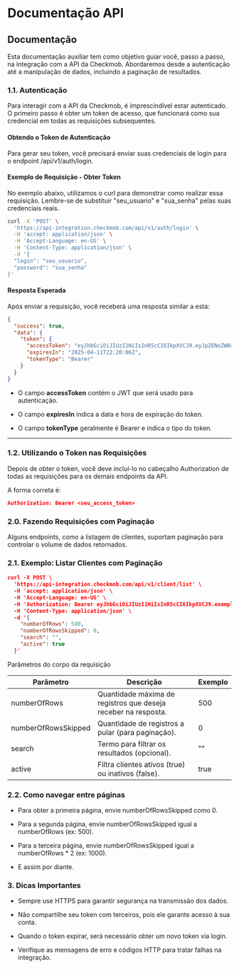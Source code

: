 # Documentação API 


## **Documentação**
Esta documentação auxiliar tem como objetivo guiar você, passo a passo, na integração com a API da Checkmob. Abordaremos desde a autenticação até a manipulação de dados, incluindo a paginação de resultados.

### **1.1. Autenticação**
Para interagir com a API da Checkmob, é imprescindível estar autenticado. O primeiro passo é obter um token de acesso, que funcionará como sua credencial em todas as requisições subsequentes.

#### **Obtendo o Token de Autenticação**
Para gerar seu token, você precisará enviar suas credenciais de login para o endpoint /api/v1/auth/login.

#### **Exemplo de Requisição - Obter Token**

No exemplo abaixo, utilizamos o curl para demonstrar como realizar essa requisição. Lembre-se de substituir "seu_usuario" e "sua_senha" pelas suas credenciais reais.

```sh
curl -X 'POST' \
  'https://api-integration.checkmob.com/api/v1/auth/login' \
  -H 'accept: application/json' \
  -H 'Accept-Language: en-US' \
  -H 'Content-Type: application/json' \
  -d '{
  "login": "seu_usuario",
  "password": "sua_senha"
}'
```

#### **Resposta Esperada**
Após enviar a requisição, você receberá uma resposta similar a esta:


```json
{
  "success": true,
  "data": {
    "token": {
      "accessToken": "eyJhbGciOiJIUzI1NiIsInR5cCI6IkpXVCJ9.eyJpZENoZWNrbW9iIjoiNzA0MDciLCJJZFVzZXIiOiIyNTM1ODciLCJOYW1lIjoiVXN1YXJpbyBNb2NrIHN0cmluZyIsIkVtYWlsIjoiaW50ZWdyYWNhb0BjaGVja21vYi5jb20iLCJuYmYiOjE3NDEyMzQ1NjcsImV4cCI6MTc0MjM0NTY3OCwiaWF0IjoxNzQxMjM0NTY3LCJpc3MiOiJDSFVDWU1PRiIsImF1ZCI6Imh0dHBzOi8vbG9jYWxob3N0In0.Um_Token_Exemplo_Para_Documentacao_Apenas",
      "expiresIn": "2025-04-11T22:20:06Z",
      "tokenType": "Bearer"
    }
  }
}
```

- O campo **accessToken** contém o JWT que será usado para autenticação.

- O campo **expiresIn** indica a data e hora de expiração do token.

- O campo **tokenType** geralmente é Bearer e indica o tipo do token.

---
### **1.2. Utilizando o Token nas Requisições**

Depois de obter o token, você deve incluí-lo no cabeçalho Authorization de todas as requisições para os demais endpoints da API.

A forma correta é:

```json
Authorization: Bearer <seu_access_token>
```

### **2.0. Fazendo Requisições com Paginação**

Alguns endpoints, como a listagem de clientes, suportam paginação para controlar o volume de dados retornados.

### **2.1. Exemplo: Listar Clientes com Paginação**

```json
curl -X POST \
  'https://api-integration.checkmob.com/api/v1/client/list' \
  -H 'accept: application/json' \
  -H 'Accept-Language: en-US' \
  -H 'Authorization: Bearer eyJhbGciOiJIUzI1NiIsInR5cCI6IkpXVCJ9.exemplo.token.alterado' \
  -H 'Content-Type: application/json' \
  -d '{
    "numberOfRows": 500,
    "numberOfRowsSkipped": 0,
    "search": "",
    "active": true
  }'
```
Parâmetros do corpo da requisição

| Parâmetro | Descrição | Exemplo |
|-----------|-----------|---------|
| numberOfRows | Quantidade máxima de registros que deseja receber na resposta. | 500 |
| numberOfRowsSkipped | Quantidade de registros a pular (para paginação). | 0 |
| search | Termo para filtrar os resultados (opcional). | "" |
| active | Filtra clientes ativos (true) ou inativos (false). | true |


### **2.2. Como navegar entre páginas**

- Para obter a primeira página, envie numberOfRowsSkipped como 0.

- Para a segunda página, envie numberOfRowsSkipped igual a numberOfRows (ex: 500).

- Para a terceira página, envie numberOfRowsSkipped igual a numberOfRows * 2 (ex: 1000).

- E assim por diante.

### **3. Dicas Importantes**

- Sempre use HTTPS para garantir segurança na transmissão dos dados.

- Não compartilhe seu token com terceiros, pois ele garante acesso à sua conta.

- Quando o token expirar, será necessário obter um novo token via login.

- Verifique as mensagens de erro e códigos HTTP para tratar falhas na integração.